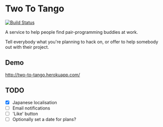 Two To Tango
=====================================

[![Build Status](https://travis-ci.org/cb372/two-to-tango.png?branch=master)](https://travis-ci.org/cb372/two-to-tango)

A service to help people find pair-programming buddies at work.

Tell everybody what you're planning to hack on, or offer to help somebody out with their project.

Demo
----

http://two-to-tango.herokuapp.com/

TODO
----

- [x] Japanese localisation
- [ ] Email notifications
- [ ] 'Like' button
- [ ] Optionally set a date for plans?
